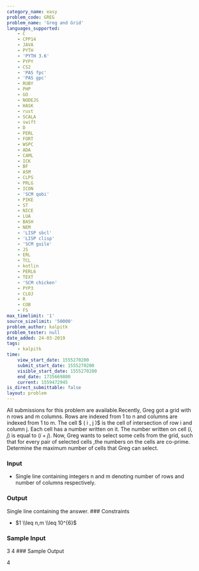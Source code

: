 ```yaml
---
category_name: easy
problem_code: GREG
problem_name: 'Greg and Grid'
languages_supported:
    - C
    - CPP14
    - JAVA
    - PYTH
    - 'PYTH 3.6'
    - PYPY
    - CS2
    - 'PAS fpc'
    - 'PAS gpc'
    - RUBY
    - PHP
    - GO
    - NODEJS
    - HASK
    - rust
    - SCALA
    - swift
    - D
    - PERL
    - FORT
    - WSPC
    - ADA
    - CAML
    - ICK
    - BF
    - ASM
    - CLPS
    - PRLG
    - ICON
    - 'SCM qobi'
    - PIKE
    - ST
    - NICE
    - LUA
    - BASH
    - NEM
    - 'LISP sbcl'
    - 'LISP clisp'
    - 'SCM guile'
    - JS
    - ERL
    - TCL
    - kotlin
    - PERL6
    - TEXT
    - 'SCM chicken'
    - PYP3
    - CLOJ
    - R
    - COB
    - FS
max_timelimit: '1'
source_sizelimit: '50000'
problem_author: kalpitk
problem_tester: null
date_added: 24-03-2019
tags:
    - kalpitk
time:
    view_start_date: 1555270200
    submit_start_date: 1555270200
    visible_start_date: 1555270200
    end_date: 1735669800
    current: 1559472945
is_direct_submittable: false
layout: problem
---
```

All submissions for this problem are available.Recently, Greg got a grid with n rows and m columns. Rows are indexed from 1 to n and columns are indexed from 1 to m. The cell $ ( i , j )$ is the cell of intersection of row i and column j. Each cell has a number written on it. The number written on cell $( i , j )$ is equal to $(i+j)$. Now, Greg wants to select some cells from the grid, such that for every pair of selected cells ,the numbers on the cells are co-prime. Determine the maximum number of cells that Greg can select.

### Input 

- Single line containing integers n and m denoting number of rows and number of columns respectively.

### Output

Single line containing the answer. ### Constraints

- $1 \\leq n,m \\leq 10^{6}$

### Sample Input

3 4 ### Sample Output

4
